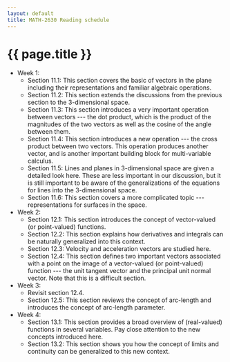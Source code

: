 ```yaml
---
layout: default
title: MATH-2630 Reading schedule
---
```


# {{ page.title }}

- Week 1:
  - Section 11.1:
    This section covers the basic of vectors in the plane
    including their representations and familiar algebraic operations.
  - Section 11.2:
    This section extends the discussions from the previous section
    to the 3-dimensional space.
  - Section 11.3:
    This section introduces a very important operation between vectors
    --- the dot product,
    which is the product of the magnitudes of the two vectors
    as well as the cosine of the angle between them.
  - Section 11.4:
    This section introduces a new operation --- the cross product between two vectors.
    This operation produces another vector,
    and is another important building block for multi-variable calculus.
  - Section 11.5:
    Lines and planes in 3-dimensional space
    are given a detailed look here.
    These are less important in our discussion,
    but it is still important to be aware of the generalizations
    of the equations for lines into the 3-dimensional space.
  - Section 11.6:
    This section covers a more complicated topic
    --- representations for surfaces in the space.
- Week 2:
  - Section 12.1:
    This section introduces the concept of vector-valued (or point-valued) functions.
  - Section 12.2:
    This section explains how derivatives and integrals
    can be naturally generalized into this context.
  - Section 12.3:
    Velocity and acceleration vectors are studied here.
  - Section 12.4:
    This section defines two important vectors associated with a point
    on the image of a vector-valued (or point-valued) function
    --- the unit tangent vector and the principal unit normal vector.
    Note that this is a difficult section.
- Week 3:
  - Revisit section 12.4.
  - Section 12.5:
    This section reviews the concept of arc-length
    and introduces the concept of arc-length parameter.
- Week 4:
  - Section 13.1:
    This section provides a broad overview of
    (real-valued) functions in several variables.
    Pay close attention to the new concepts introduced here.
  - Section 13.2:
    This section shows you how the concept of limits and continuity
    can be generalized to this new context.
    